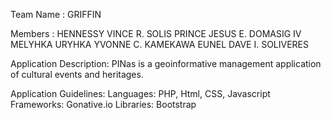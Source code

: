 Team Name : GRIFFIN

Members   : HENNESSY VINCE R. SOLIS
			PRINCE JESUS E. DOMASIG IV
			MELYHKA URYHKA YVONNE C. KAMEKAWA
			EUNEL DAVE I. SOLIVERES

Application Description:	PINas is a geoinformative management application of 							cultural events and heritages.

Application Guidelines: 	Languages: 	PHP, Html, CSS, Javascript
							Frameworks: Gonative.io 
							Libraries: 	Bootstrap
	
